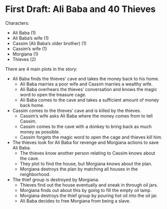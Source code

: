 # First Draft: Ali Baba and 40 Thieves

Characters:
* Ali Baba (1)
* Ali Baba’s wife (1)
* Cassim (Ali Baba’s older brother) (1)
* Cassim’s wife (1)
* Morgiana (1)
* Thieves (2)

There are 4 main plots in the story:
* Ali Baba finds the thieves’ cave and takes the money back to his home.
    * Ali Baba marries a poor wife and Cassim marries a wealthy wife.
    * Ali Baba overhears the thieves’ conversation and knows the magic word to open the treasure cage.
    * Ali Baba comes to the cave and takes a sufficient amount of money back home.
*	Cassim comes to the thieves’ cave and is killed by the thieves.
    *	Cassim’s wife asks Ali Baba where the money comes from to tell Cassim.
    *	Cassim comes to the cave with a donkey to bring back as much money as possible.
    *	Cassim forgets the magic word to open the cage and thieves kill him.
* The thieves look for Ali Baba for revenge and Morgiana actions to save Ali Baba.
    * The thieves know another person relating to Cassim knows about the cave.
    * They plot to find the house, but Morgiana knows about the plan.
    * Morgiana destroys the plan by matching all houses in the neighborhood.
* The thief group is destroyed by Morgiana.
    * Thieves find out the house eventually and sneak in through oil jars.
    * Morgiana finds out about this by going to fill the empty oil lamp.
    * Morgiana destroys the thief group by pouring hot oil into the oil jar.
    * Ali Baba decides to free Morgiana from being a slave.
